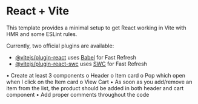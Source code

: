 # React + Vite

This template provides a minimal setup to get React working in Vite with HMR and some ESLint rules.

Currently, two official plugins are available:

- [@vitejs/plugin-react](https://github.com/vitejs/vite-plugin-react/blob/main/packages/plugin-react/README.md) uses [Babel](https://babeljs.io/) for Fast Refresh
- [@vitejs/plugin-react-swc](https://github.com/vitejs/vite-plugin-react-swc) uses [SWC](https://swc.rs/) for Fast Refresh


• Create at least 3 components
o Header
o Item card
o Pop which open when I click on the Item card
o View Cart
• As soon as you add/remove an item from the list, the product should be added in both header
and cart component
• Add proper comments throughout the code
